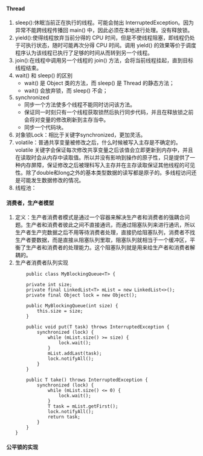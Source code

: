 #### Thread
1. sleep():休眠当前正在执行的线程。可能会抛出 InterruptedException。因为异常不能跨线程传播回 main() 中，因此必须在本地进行处理。没有释放锁。
2. yield():使得线程放弃当前分得的 CPU 时间，但是不使线程阻塞，即线程仍处于可执行状态，随时可能再次分得 CPU 时间。调用 yield() 的效果等价于调度程序认为该线程已执行了足够的时间从而转到另一个线程。
3. join():在线程中调用另一个线程的 join() 方法，会将当前线程挂起，直到目标线程结束。
4. wait() 和 sleep() 的区别
    * wait() 是 Object 类的方法，而 sleep() 是 Thread 的静态方法；
    * wait() 会放弃锁，而 sleep() 不会；
5. synchronized
    * 同步一个方法使多个线程不能同时访问该方法。
    * 保证同一时刻只有一个线程获取锁然后执行同步代码，并且在释放锁之前会将对变量的修改刷新到主存当中。
    * 同步一个代码块。
6. 对象锁Lock：相比于关键字synchronized，更加灵活。
7. volatile：普通共享变量被修改之后，什么时候被写入主存是不确定的。volatile 关键字会保证每次修改共享变量之后该值会立即更新到内存中，并且在读取时会从内存中读取值。所以并没有影响到操作的原子性，只是提供了一种内存屏障，保证修改之后被理科写入主存并在主存读取保证其他线程的可见性。除了double和long之外的基本类型数据的读写都是原子的。多线程访问还是可能发生数据修改的情况。
8. 线程池：

#### 消费者，生产者模型
1. 定义：生产者消费者模式是通过一个容器来解决生产者和消费者的强耦合问题。生产者和消费者彼此之间不直接通讯，而通过阻塞队列来进行通讯，所以生产者生产完数据之后不用等待消费者处理，直接扔给阻塞队列，消费者不找生产者要数据，而是直接从阻塞队列里取，阻塞队列就相当于一个缓冲区，平衡了生产者和消费者的处理能力。这个阻塞队列就是用来给生产者和消费者解耦的。
2. 生产者消费者队列实现
    ~~~
        public class MyBlockingQueue<T> {

        private int size;
        private final LinkedList<T> mList = new LinkedList<>();
        private final Object lock = new Object();

        public MyBlockingQueue(int size) {
            this.size = size;
        }

        public void put(T task) throws InterruptedException {
            synchronized (lock) {
                while (mList.size() >= size) {
                    lock.wait();
                }
                mList.addLast(task);
                lock.notifyAll();
            }
        }

        public T take() throws InterruptedException {
            synchronized (lock) {
                while (mList.size() <= 0) {
                    lock.wait();
                }
                T task = mList.getFirst();
                lock.notifyAll();
                return task;
            }
        }
    }
    ~~~
#### 公平锁的实现